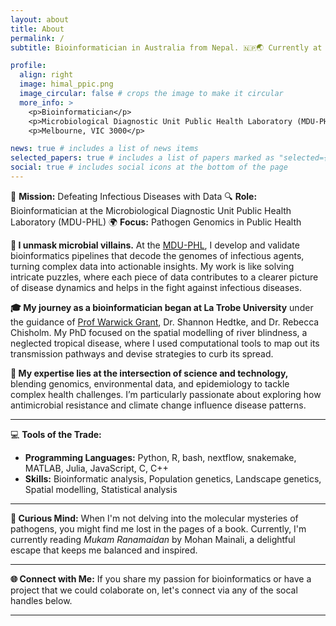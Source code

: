 ```yaml
---
layout: about
title: About
permalink: /
subtitle: Bioinformatician in Australia from Nepal. 🇳🇵🌏 Currently at <a href='https://biomedicalsciences.unimelb.edu.au/departments/microbiology-Immunology/research/services/microbiological-diagnostic-unit-public-health-laboratory'>The Univeristy of Melbourne</a>.

profile:
  align: right
  image: himal_ppic.png
  image_circular: false # crops the image to make it circular
  more_info: >
    <p>Bioinformatician</p>
    <p>Microbiological Diagnostic Unit Public Health Laboratory (MDU-PHL)</p>
    <p>Melbourne, VIC 3000</p>

news: true # includes a list of news items
selected_papers: true # includes a list of papers marked as "selected={true}"
social: true # includes social icons at the bottom of the page
---
```


🔬 **Mission:** Defeating Infectious Diseases with Data 
🔍 **Role:** Bioinformatician at the Microbiological Diagnostic Unit Public Health Laboratory (MDU-PHL) 
🌍 **Focus:** Pathogen Genomics in Public Health    



**🔎 I unmask microbial villains.** At the [MDU-PHL](https://biomedicalsciences.unimelb.edu.au/departments/microbiology-Immunology/research/services/microbiological-diagnostic-unit-public-health-laboratory), I develop and validate bioinformatics pipelines that decode the genomes of infectious agents, turning complex data into actionable insights. My work is like solving intricate puzzles, where each piece of data contributes to a clearer picture of disease dynamics and helps in the fight against infectious diseases.

**🎓 My journey as a bioinformatician began at La Trobe University** under the guidance of [Prof Warwick Grant](https://scholars.latrobe.edu.au/wgrant), Dr. Shannon Hedtke, and Dr. Rebecca Chisholm. My PhD focused on the spatial modelling of river blindness, a neglected tropical disease, where I used computational tools to map out its transmission pathways and devise strategies to curb its spread.

**🔬 My expertise lies at the intersection of science and technology,** blending genomics, environmental data, and epidemiology to tackle complex health challenges. I’m particularly passionate about exploring how antimicrobial resistance and climate change influence disease patterns.

---

💻 **Tools of the Trade:**
- **Programming Languages:** Python, R, bash, nextflow, snakemake, MATLAB, Julia, JavaScript, C, C++
- **Skills:** Bioinformatic analysis, Population genetics, Landscape genetics, Spatial modelling, Statistical analysis

---

**🌱 Curious Mind:** When I'm not delving into the molecular mysteries of pathogens, you might find me lost in the pages of a book. Currently, I'm currently reading *Mukam Ranamaidan* by Mohan Mainali, a delightful escape that keeps me balanced and inspired.

---

**🌐 Connect with Me:** If you share my passion for bioinformatics or have a project that we could colaborate on, let's connect via any of the socal handles below.

---